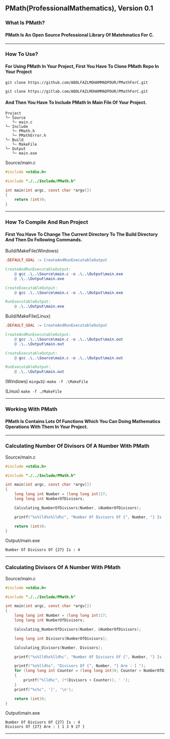 ## PMath(ProfessionalMathematics), Version 0.1

### What Is PMath?
#### PMath Is An Open Source Professional Library Of Matehmatics For C.

---

### How To Use?
#### For Using PMath In Your Project, First You Have To Clone PMath Repo In Your Project
`git clone https://github.com/ABOLFAZLMOHAMMADPOUR/PMathForC.git`

`git clone https://gitlab.com/ABOLFAZLMOHAMMADPOUR/PMathForC.git`
#### And Then You Have To Include PMath In Main File Of Your Project.
```
Project
└─ Source
   └─ main.c
└─ Include
   └─ PMath.h
   └─ PMathError.h
└─ Build
   └─ MakeFile
└─ Output
   └─ main.exe
```
Source/main.c
```c
#include <stdio.h>

#include "./../Include/PMath.h"

int main(int argc, const char *argv[])
{
    return (int)0;
}
```

---

### How To Compile And Run Project
#### First You Have To Change The Current Directory To The Build Directory And Then Do Following Commands.
Build/MakeFile(Windows)
```MakeFile
.DEFAULT_GOAL := CreateAndRunExecutableOutput

CreateAndRunExecutableOutput:
	@ gcc .\..\Source\main.c -o .\..\Output\main.exe
	@ .\..\Output\main.exe

CreateExecutableOutput:
	@ gcc .\..\Source\main.c -o .\..\Output\main.exe

RunExecutableOutput:
	@ .\..\Output\main.exe
```
Build/MakeFile(Linux)
```MakeFile
.DEFAULT_GOAL := CreateAndRunExecutableOutput

CreateAndRunExecutableOutput:
	@ gcc .\..\Source\main.c -o .\..\Output\main.out
	@ .\..\Output\main.out

CreateExecutableOutput:
	@ gcc .\..\Source\main.c -o .\..\Output\main.out

RunExecutableOutput:
	@ .\..\Output\main.out
```

(Windows)          `mingw32-make -f .\MakeFile`

(Linux)            `make -f ./MakeFile`

---

### Working With PMath
#### PMath Is Contains Lots Of Functions Which You Can Doing Mathematics Operations With Them In Your Project.
---

### Calculating Number Of Divisors Of A Number With PMath
Source/main.c
```c
#include <stdio.h>

#include "./../Include/PMath.h"

int main(int argc, const char *argv[])
{
    long long int Number = (long long int)27;
    long long int NumberOfDivisors;

    Calculating_NumberOfDivisors(Number, &NumberOfDivisors);

    printf("%s%lld%s%lld%c", "Number Of Divisors Of {", Number, "} Is : ", NumberOfDivisors, '\n');

    return (int)0;
}
```
Output/main.exe
```
Number Of Divisors Of {27} Is : 4
```

---

### Calculating Divisors Of A Number With PMath
Source/main.c
```c
#include <stdio.h>

#include "./../Include/PMath.h"

int main(int argc, const char *argv[])
{
    long long int Number = (long long int)27;
    long long int NumberOfDivisors;

    Calculating_NumberOfDivisors(Number, &NumberOfDivisors);

    long long int Divisors[NumberOfDivisors];

    Calculating_Divisors(Number, Divisors);

    printf("%s%lld%s%lld%c", "Number Of Divisors Of {", Number, "} Is : ", NumberOfDivisors, '\n');

    printf("%s%lld%s", "Divisors Of {", Number, "} Are : [ ");
    for (long long int Counter = (long long int)0; Counter < NumberOfDivisors; Counter++)
    {
        printf("%lld%c", (*(Divisors + Counter)), ' ');
    }
    printf("%c%c", ']', '\n');

    return (int)0;
}
```
Output\main.exe
```
Number Of Divisors Of {27} Is : 4
Divisors Of {27} Are : [ 1 3 9 27 ]
```

---


